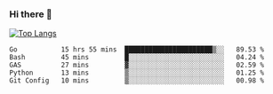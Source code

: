 ### Hi there 👋

<!--
**3Xpl0it3r/3Xpl0it3r** is a ✨ _special_ ✨ repository because its `README.md` (this file) appears on your GitHub profile.

Here are some ideas to get you started:

- 🔭 I’m currently working on ...
- 🌱 I’m currently learning ...
- 👯 I’m looking to collaborate on ...
- 🤔 I’m looking for help with ...
- 💬 Ask me about ...
- 📫 How to reach me: ...
- 😄 Pronouns: ...
- ⚡ Fun fact: ...
-->


[![Top Langs](https://github-readme-stats.vercel.app/api/top-langs/?username=3Xpl0it3r&layout=compact)](https://github.com/3Xpl0it3r/3Xpl0it3r)

<!--START_SECTION:waka-->
```text
Go           15 hrs 55 mins  ██████████████████████▒░░   89.53 % 
Bash         45 mins         █░░░░░░░░░░░░░░░░░░░░░░░░   04.24 % 
GAS          27 mins         ▓░░░░░░░░░░░░░░░░░░░░░░░░   02.59 % 
Python       13 mins         ▒░░░░░░░░░░░░░░░░░░░░░░░░   01.25 % 
Git Config   10 mins         ▒░░░░░░░░░░░░░░░░░░░░░░░░   00.98 % 
```
<!--END_SECTION:waka-->
